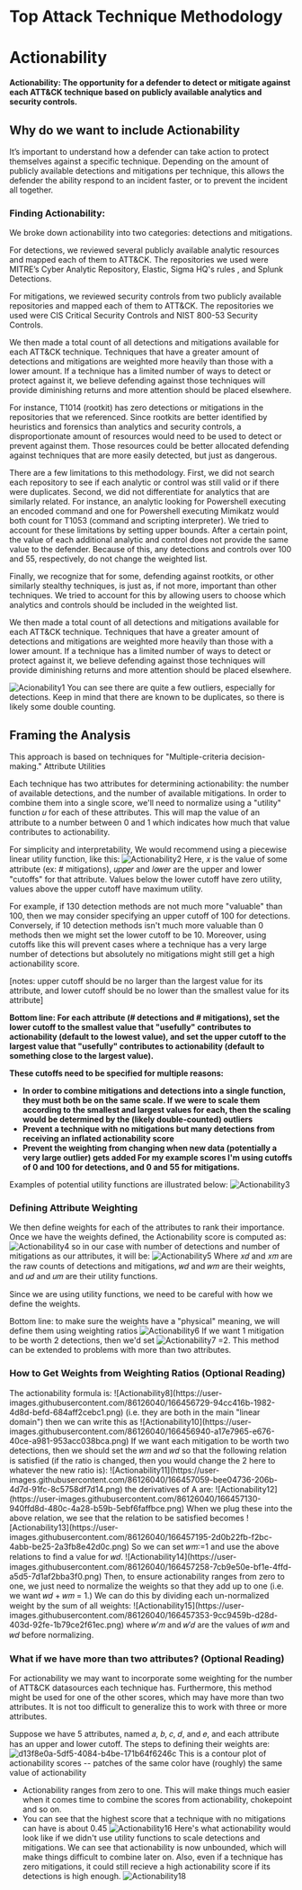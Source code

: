 # Top Attack Technique Methodology
<h1> Actionability </h1>
<b>Actionability: The opportunity for a defender to detect or mitigate against each ATT&CK technique based on publicly available analytics and security controls.</b>

<h2>Why do we want to include Actionability</h2>
It’s important to understand how a defender can take action to protect themselves against a specific technique. Depending on the amount of publicly available detections and mitigations per technique, this allows the defender the ability respond to an incident faster, or to prevent the incident all together.

<h3>Finding Actionability:</h3>

We broke down actionability into two categories: detections and mitigations.

For detections, we reviewed several publicly available analytic resources and mapped each of them to ATT&CK. The repositories we used were MITRE’s Cyber Analytic Repository, Elastic, Sigma HQ's rules , and Splunk Detections.

For mitigations, we reviewed security controls from two publicly available repositories and mapped each of them to ATT&CK. The repositories we used were CIS Critical Security Controls and NIST 800-53 Security Controls.

We then made a total count of all detections and mitigations available for each ATT&CK technique. Techniques that have a greater amount of detections and mitigations are weighted more heavily than those with a lower amount. If a technique has a limited number of ways to detect or protect against it, we believe defending against those techniques will provide diminishing returns and more attention should be placed elsewhere.

For instance, T1014 (rootkit) has zero detections or mitigations in the repositories that we referenced. Since rootkits are better identified by heuristics and forensics than analytics and security controls, a disproportionate amount of resources would need to be used to detect or prevent against them. Those resources could be better allocated defending against techniques that are more easily detected, but just as dangerous.

There are a few limitations to this methodology. First, we did not search each repository to see if each analytic or control was still valid or if there were duplicates. Second, we did not differentiate for analytics that are similarly related. For instance, an analytic looking for Powershell executing an encoded command and one for Powershell executing Mimikatz would both count for T1053 (command and scripting interpreter). We tried to account for these limitations by setting upper bounds. After a certain point, the value of each additional analytic and control does not provide the same value to the defender. Because of this, any detections and controls over 100 and 55, respectively, do not change the weighted list.

Finally, we recognize that for some, defending against rootkits, or other similarly stealthy techniques, is just as, if not more, important than other techniques. We tried to account for this by allowing users to choose which analytics and controls should be included in the weighted list.

We then made a total count of all detections and mitigations available for each ATT&CK technique. Techniques that have a greater amount of detections and mitigations are weighted more heavily than those with a lower amount. If a technique has a limited number of ways to detect or protect against it, we believe defending against those techniques will provide diminishing returns and more attention should be placed elsewhere.

![Acionability1](https://user-images.githubusercontent.com/86126040/166447108-ba373eb2-9ce9-4f27-b167-59888aee6514.png)
You can see there are quite a few outliers, especially for detections. Keep in mind that there are known to be duplicates, so there is likely some double counting.

<h2>Framing the Analysis</h2>
This approach is based on techniques for "Multiple-criteria decision-making."

</h3>Attribute Utilities</h3>

Each technique has two attributes for determining actionability: the number of available detections, and the number of available mitigations. In order to combine them into a single score, we'll need to normalize using a "utility" function 𝑢 for each of these attributes. This will map the value of an attribute to a number between 0 and 1 which indicates how much that value contributes to actionability.

For simplicity and interpretability, We would recommend using a piecewise linear utility function, like this: ![Actionability2](https://user-images.githubusercontent.com/86126040/166447290-ff0c2a48-f1b5-4a5e-8248-b329a49b99bb.png)
Here, 𝑥 is the value of some attribute (ex: # mitigations), 𝑢𝑝𝑝𝑒𝑟 and 𝑙𝑜𝑤𝑒𝑟 are the upper and lower "cutoffs" for that attribute. Values below the lower cutoff have zero utility, values above the upper cutoff have maximum utility.

For example, if 130 detection methods are not much more "valuable" than 100, then we may consider specifying an upper cutoff of 100 for detections. Conversely, if 10 detection methods isn't much more valuable than 0 methods then we might set the lower cutoff to be 10. Moreover, using cutoffs like this will prevent cases where a technique has a very large number of detections but absolutely no mitigations might still get a high actionability score.

[notes: upper cutoff should be no larger than the largest value for its attribute, and lower cutoff should be no lower than the smallest value for its attribute]

<b>Bottom line: For each attribute (# detections and # mitigations), set the lower cutoff to the smallest value that "usefully" contributes to actionability (default to the lowest value), and set the upper cutoff to the largest value that "usefully" contributes to actionability (default to something close to the largest value).

These cutoffs need to be specified for multiple reasons:

- In order to combine mitigations and detections into a single function, they must both be on the same scale. If we were to scale them according to the smallest and largest values for each, then the scaling would be determined by the (likely double-counted) outliers
- Prevent a technique with no mitigations but many detections from receiving an inflated actionability score
- Prevent the weighting from changing when new data (potentially a very large outlier) gets added
For my example scores I'm using cutoffs of 0 and 100 for detections, and 0 and 55 for mitigations.</b>

Examples of potential utility functions are illustrated below:
![Actionability3](https://user-images.githubusercontent.com/86126040/166447376-a9beb8af-fba8-480e-82f5-f643bd27ba78.png)

<h3>Defining Attribute Weighting</h3>

We then define weights for each of the attributes to rank their importance. Once we have the weights defined, the Actionability score is computed as:
![Actionability4](https://user-images.githubusercontent.com/86126040/166447417-33624986-5fc8-47a6-a45b-f80708ca1aaf.png)
 so in our case with number of detections and number of mitigations as our attributes, it will be:
 ![Actionability5](https://user-images.githubusercontent.com/86126040/166447456-5e00dbe3-4959-4aa5-a2b0-07348f564343.png)
Where 𝑥𝑑 and 𝑥𝑚 are the raw counts of detections and mitigations, 𝑤𝑑 and 𝑤𝑚 are their weights, and 𝑢𝑑 and 𝑢𝑚 are their utility functions.

Since we are using utility functions, we need to be careful with how we define the weights.

Bottom line: to make sure the weights have a "physical" meaning, we will define them using weighting ratios
![Actionability6](https://user-images.githubusercontent.com/86126040/166447498-3a6b7ea6-cf65-45b8-9be1-4ceba3f7b971.png)
If we want 1 mitigation to be worth 2 detections, then we'd set  ![Actionability7](https://user-images.githubusercontent.com/86126040/166447525-6ca66218-df6a-446e-bcf6-143ccfa2ccf1.png) =2. This method can be extended to problems with more than two attributes.

<h3>How to Get Weights from Weighting Ratios (Optional Reading)</h3>
The actionability formula is: 
![Actionability8](https://user-images.githubusercontent.com/86126040/166456729-94cc416b-1982-4d8d-befd-684aff2cebc1.png) 
(i.e. they are both in the main "linear domain") then we can write this as 
![Actionability10](https://user-images.githubusercontent.com/86126040/166456940-a17e7965-e676-40ce-a981-953acc038bca.png) 
If we want each mitigation to be worth two detections, then we should set the 𝑤𝑚 and 𝑤𝑑 so that the following relation is satisfied (if the ratio is changed, then you would change the 2 here to whatever the new ratio is): 
![Actionability11](https://user-images.githubusercontent.com/86126040/166457059-bee04736-206b-4d7d-91fc-8c5758df7d14.png) 
the derivatives of A are: 
![Actionability12](https://user-images.githubusercontent.com/86126040/166457130-940ffd8d-480c-4a28-b59b-5ebf6faffbce.png)  
When we plug these into the above relation, we see that the relation to be satisfied becomes  
![Actionability13](https://user-images.githubusercontent.com/86126040/166457195-2d0b22fb-f2bc-4abb-be25-2a3fb8e42d0c.png) 
So we can set 𝑤𝑚:=1 and use the above relations to find a value for 𝑤𝑑. 
![Actionability14](https://user-images.githubusercontent.com/86126040/166457258-7cb9e50e-bf1e-4ffd-a5d5-7d1af2bba3f0.png) 
Then, to ensure actionability ranges from zero to one, we just need to normalize the weights so that they add up to one (i.e. we want 𝑤𝑑 + 𝑤𝑚 = 1.) We can do this by dividing each un-normalized weight by the sum of all weights: 
![Actionability15](https://user-images.githubusercontent.com/86126040/166457353-9cc9459b-d28d-403d-92fe-1b79ce2f61ec.png) 
where 𝑤′𝑚 and 𝑤′𝑑 are the values of 𝑤𝑚 and 𝑤𝑑 before normalizing.

<h3>What if we have more than two attributes? (Optional Reading)</h3>

For actionability we may want to incorporate some weighting for the number of ATT&CK datasources each technique has. Furthermore, this method might be used for one of the other scores, which may have more than two attributes. It is not too difficult to generalize this to work with three or more attributes.

Suppose we have 5 attributes, named 𝑎, 𝑏, 𝑐, 𝑑, and 𝑒, and each attribute has an upper and lower cutoff. The steps to defining their weights are:
![d13f8e0a-5df5-4084-b4be-171b64f6246c](https://user-images.githubusercontent.com/86126040/166452540-e2e38716-4d6e-4744-a2a2-4d834e888785.png)
This is a contour plot of actionability scores -- patches of the same color have (roughly) the same value of actionability

- Actionability ranges from zero to one. This will make things much easier when it comes time to combine the scores from actionability, chokepoint and so on.
- You can see that the highest score that a technique with no mitigations can have is about 0.45
![Actionability16](https://user-images.githubusercontent.com/86126040/166452592-07ca9b02-0aab-4f4d-b466-ff85209f67f7.png)
Here's what actionability would look like if we didn't use utility functions to scale detections and mitigations. We can see that actionability is now unbounded, which will make things difficult to combine later on. Also, even if a technique has zero mitigations, it could still recieve a high actionability score if its detections is high enough.
![Actionability18](https://user-images.githubusercontent.com/86126040/166452611-7f60e40a-f29d-403a-878d-6c4872c7f546.png)









